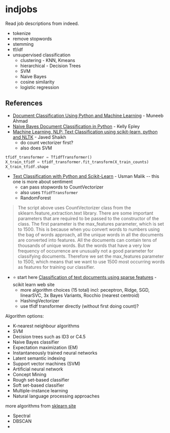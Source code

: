 # indjobs
Read job descriptions from indeed.  
 - tokenize
 - remove stopwords
 - stemming
 - tf/idf
 - unsupervised classification
   - clustering - KNN, Kmeans
   - hierarchical - Decision Trees
   - SVM
   - Naive Bayes
   - cosine similarity
   - logistic regression

## References
 - [Document Classification Using Python and Machine Learning](https://www.digitalvidya.com/blog/document-classification-python-machine-learning/) - Muneeb Ahmad
 - [Naive Bayes Document Classification in Python](https://towardsdatascience.com/naive-bayes-document-classification-in-python-e33ff50f937e) - Kelly Epley
 - [Machine Learning, NLP: Text Classification using scikit-learn, python and NLTK](https://towardsdatascience.com/machine-learning-nlp-text-classification-using-scikit-learn-python-and-nltk-c52b92a7c73a) - Javed Shaikh 
   - do count vectorizer first?
   - also does SVM
  ```py  - from sklearn.feature_extraction.text import TfidfTransformer
tfidf_transformer = TfidfTransformer()
X_train_tfidf = tfidf_transformer.fit_transform(X_train_counts)
X_train_tfidf.shape
```
 - [Text Classification with Python and Scikit-Learn](https://stackabuse.com/text-classification-with-python-and-scikit-learn/) - Usman Malik -- this one is more about sentiment
   - can pass stopwords to CountVectorizer
   - also uses `TfidfTransformer`
   - RandomForest

> The script above uses CountVectorizer class from the sklearn.feature_extraction.text library. There are some important parameters that are required to be passed to the constructor of the class. The first parameter is the max_features parameter, which is set to 1500. This is because when you convert words to numbers using the bag of words approach, all the unique words in all the documents are converted into features. All the documents can contain tens of thousands of unique words. But the words that have a very low frequency of occurrence are unusually not a good parameter for classifying documents. Therefore we set the max_features parameter to 1500, which means that we want to use 1500 most occurring words as features for training our classifier.
 - :star: start here  [Classification of text documents using sparse features](https://scikit-learn.org/stable/auto_examples/text/plot_document_classification_20newsgroups.html) - scikit learn web site
   - more algorithm choices (15 total) incl: peceptron, Ridge, SGD, linearSVC, 3x Bayes Variants, Rocchio (nearest centroid)
   - HashingVectorizer
   - use tfidf transformer directly (without first doing count)?

Algorithm options:
- K-nearest neighbour algorithms
- SVM
- Decision trees such as ID3 or C4.5
- Naive Bayes classifier
- Expectation maximization (EM)
- Instantaneously trained neural networks
- Latent semantic indexing
- Support vector machines (SVM)
- Artificial neural network
- Concept Mining
- Rough set-based classifier
- Soft set-based classifier
- Multiple-instance learning
- Natural language processing approaches

more algorithms from [sklearn site](https://scikit-learn.org/stable/modules/clustering.html#)
- Spectral
- DBSCAN
- 

